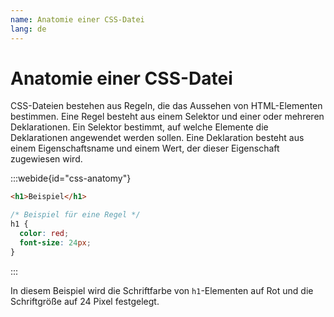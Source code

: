 ```yaml
---
name: Anatomie einer CSS-Datei
lang: de
---
```


# Anatomie einer CSS-Datei

CSS-Dateien bestehen aus Regeln, die das Aussehen von HTML-Elementen bestimmen. Eine Regel besteht aus einem Selektor und einer oder mehreren Deklarationen. Ein Selektor bestimmt, auf welche Elemente die Deklarationen angewendet werden sollen. Eine Deklaration besteht aus einem Eigenschaftsname und einem Wert, der dieser Eigenschaft zugewiesen wird.

:::webide{id="css-anatomy"}

```html
<h1>Beispiel</h1>
```

```css
/* Beispiel für eine Regel */
h1 {
  color: red;
  font-size: 24px;
}
```
:::

In diesem Beispiel wird die Schriftfarbe von `h1`-Elementen auf Rot und die Schriftgröße auf 24 Pixel festgelegt.